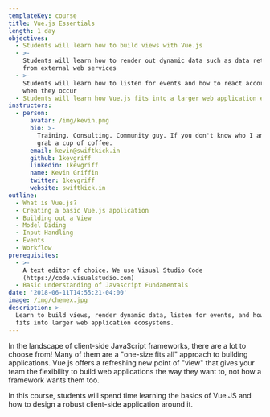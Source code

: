 ```yaml
---
templateKey: course
title: Vue.js Essentials
length: 1 day
objectives:
  - Students will learn how to build views with Vue.js
  - >-
    Students will learn how to render out dynamic data such as data returned
    from external web services
  - >-
    Students will learn how to listen for events and how to react accordingly
    when they occur
  - Students will learn how Vue.js fits into a larger web application ecosystem
instructors:
  - person:
      avatar: /img/kevin.png
      bio: >-
        Training. Consulting. Community guy. If you don't know who I am, let's
        grab a cup of coffee.
      email: kevin@swiftkick.in
      github: 1kevgriff
      linkedin: 1kevgriff
      name: Kevin Griffin
      twitter: 1kevgriff
      website: swiftkick.in
outline:
  - What is Vue.js?
  - Creating a basic Vue.js application
  - Building out a View
  - Model Biding
  - Input Handling
  - Events
  - Workflow
prerequisites:
  - >-
    A text editor of choice. We use Visual Studio Code
    (https://code.visualstudio.com)
  - Basic understanding of Javascript Fundamentals
date: '2018-06-11T14:55:21-04:00'
image: /img/chemex.jpg
description: >-
  Learn to build views, render dynamic data, listen for events, and how Vue.js
  fits into larger web application ecosystems.
---
```

In the landscape of client-side JavaScript frameworks, there are a lot to choose from! Many of them are a "one-size fits all" approach to building applications. Vue.js offers a refreshing new point of "view" that gives your team the flexibility to build web applications the way they want to, not how a framework wants them too.



In this course, students will spend time learning the basics of Vue.JS and how to design a robust client-side application around it.
